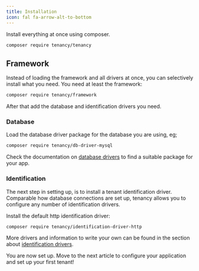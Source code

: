```yaml
---
title: Installation
icon: fal fa-arrow-alt-to-bottom
---
```


Install everything at once using composer.

```bash
composer require tenancy/tenancy
```

## Framework

Instead of loading the framework and all drivers at once, you can selectively install
what you need. You need at least the framework:

```bash
composer require tenancy/framework
``` 

After that add the database and identification drivers you need.

### Database

Load the database driver package for the database you are using, eg;

```bash
composer require tenancy/db-driver-mysql
```

Check the documentation on [database drivers][db-drivers] to find a suitable package
for your app. 

### Identification

The next step in setting up, is to install a tenant identification driver. Comparable
how database connections are set up, tenancy allows you to configure any number of
identification drivers.

Install the default http identification driver:

```bash
composer require tenancy/identification-driver-http
```

More drivers and information to write your own can be found in the section about
[identification drivers][identification-drivers].

You are now set up. Move to the next article to configure your application and set
up your first tenant!


[db-drivers]: database-drivers
[identification-drivers]: identification-drivers
